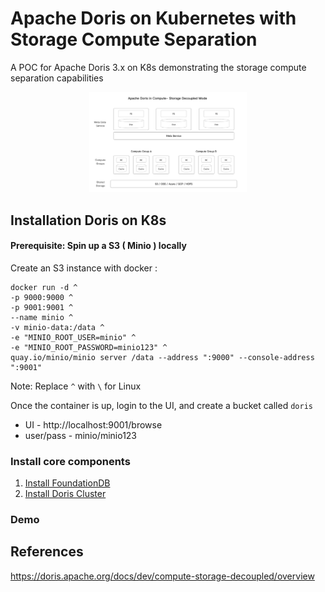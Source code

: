 # Apache Doris on Kubernetes with Storage Compute Separation

A POC for Apache Doris 3.x on K8s demonstrating the storage compute separation capabilities

<p align="center">
  <img src="docs/assets/storage-compute-decouples.png" width="50%" alt="Screenshot 1">
</p>


## Installation Doris on K8s

#### Prerequisite: Spin up a S3 ( Minio ) locally

Create an S3 instance with docker :

```shell
docker run -d ^
-p 9000:9000 ^
-p 9001:9001 ^
--name minio ^
-v minio-data:/data ^
-e "MINIO_ROOT_USER=minio" ^
-e "MINIO_ROOT_PASSWORD=minio123" ^
quay.io/minio/minio server /data --address ":9000" --console-address ":9001"
```

Note: Replace `^` with `\` for Linux

Once the container is up, login to the UI, and create a bucket called `doris`

- UI - http://localhost:9001/browse
- user/pass - minio/minio123

### Install core components

1. [Install FoundationDB](docs/Install_FoundationDB_on_K8s)
2. [Install Doris Cluster](docs/Install_Doris_Cluster_on_K8s)

### Demo


## References

https://doris.apache.org/docs/dev/compute-storage-decoupled/overview
